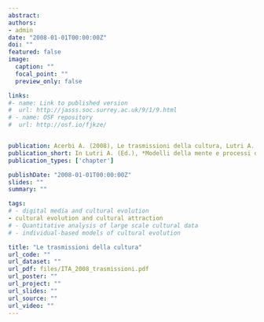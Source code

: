 ```yaml
---
abstract: 
authors:
- admin
date: "2008-01-01T00:00:00Z"
doi: ""
featured: false
image:
  caption: ""
  focal_point: ""
  preview_only: false

links:
#- name: Link to published version
#  url: http://jasss.soc.surrey.ac.uk/9/1/9.html
# - name: OSF repository
#  url: http://osf.io/fjkze/


publication: Acerbi A. (2008), Le trasmissioni della cultura, Lutri A. (Ed.), *Modelli della mente e processi di pensiero&#58; il dibattito antropologico contemporaneo*, Catania, ED.IT, pp. 139 – 157
publication_short: In Lutri A. (Ed.), *Modelli della mente e processi di pensiero&#58; il dibattito antropologico contemporaneo*, Catania, ED.IT, pp. 139 – 157
publication_types: ['chapter']

publishDate: "2008-01-01T00:00:00Z"
slides: ""
summary: ""

tags:
# - digital media and cultural evolution
- cultural evolution and cultural attraction 
# - Quantitative analysis of large scale cultural data
# - individual-based models of cultural evolution

title: "Le trasmissioni della cultura"
url_code: ""
url_dataset: ""
url_pdf: files/ITA_2008_trasmissioni.pdf
url_poster: ""
url_project: ""
url_slides: ""
url_source: ""
url_video: ""
---
```

